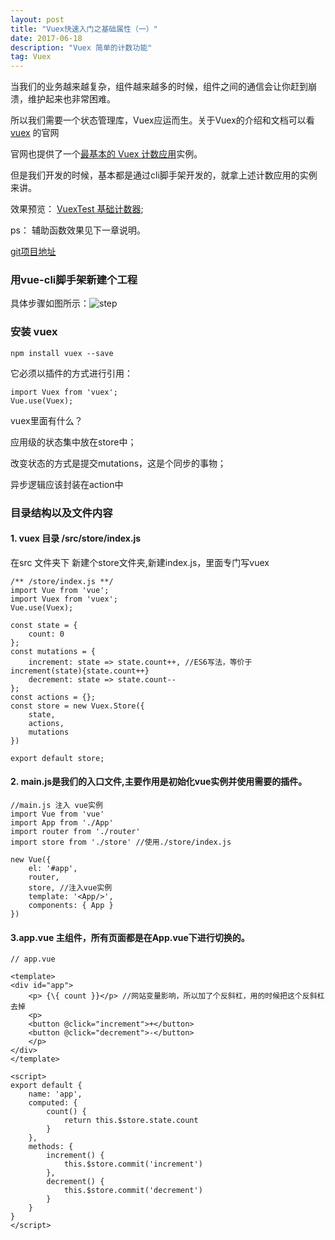 ```yaml
---
layout: post
title: "Vuex快速入门之基础属性（一）"
date: 2017-06-18
description: "Vuex 简单的计数功能"
tag: Vuex
---   
```

当我们的业务越来越复杂，组件越来越多的时候，组件之间的通信会让你赶到崩溃，维护起来也非常困难。

所以我们需要一个状态管理库，Vuex应运而生。关于Vuex的介绍和文档可以看 [vuex](http://vuex.vuejs.org/zh-cn/intro.html) 的官网

官网也提供了一个[最基本的 Vuex 计数应用](https://jsfiddle.net/n9jmu5v7/1269/)实例。

但是我们开发的时候，基本都是通过cli脚手架开发的，就拿上述计数应用的实例来讲。


效果预览： [VuexTest 基础计数器](../../../demo/vuexTest/index.html?_blank#/Count1);

ps： 辅助函数效果见下一章说明。

[git项目地址](https://github.com/xwLyc/vue-vuex?_blank)

### 用vue-cli脚手架新建个工程

具体步骤如图所示：![step](../../../images/2017/06/1.png)

### 安装 vuex

    npm install vuex --save

它必须以插件的方式进行引用：

    import Vuex from 'vuex';
    Vue.use(Vuex);

vuex里面有什么？
 
应用级的状态集中放在store中； 

改变状态的方式是提交mutations，这是个同步的事物； 

异步逻辑应该封装在action中

### 目录结构以及文件内容

#### 1. vuex 目录 /src/store/index.js

在src 文件夹下 新建个store文件夹,新建index.js，里面专门写vuex 

    /** /store/index.js **/
    import Vue from 'vue';
    import Vuex from 'vuex';
    Vue.use(Vuex);
 
    const state = {
        count: 0
    };
    const mutations = {
        increment: state => state.count++, //ES6写法，等价于 increment(state){state.count++}
        decrement: state => state.count--
    };
    const actions = {};
    const store = new Vuex.Store({
        state,
        actions,
        mutations
    })
 
    export default store;

#### 2. main.js是我们的入口文件,主要作用是初始化vue实例并使用需要的插件。

    //main.js 注入 vue实例
    import Vue from 'vue'
    import App from './App'
    import router from './router'
    import store from './store' //使用./store/index.js
 
    new Vue({
        el: '#app',
        router,
        store, //注入vue实例
        template: '<App/>',
        components: { App }
    })

#### 3.app.vue 主组件，所有页面都是在App.vue下进行切换的。
    // app.vue  
        
    <template>
    <div id="app">
        <p> {\{ count }}</p> //网站变量影响，所以加了个反斜杠，用的时候把这个反斜杠去掉
        <p>
        <button @click="increment">+</button>
        <button @click="decrement">-</button>
        </p>
    </div>
    </template>
    
    <script>
    export default {
        name: 'app',
        computed: {
            count() {
                return this.$store.state.count
            }
        },
        methods: {
            increment() {
                this.$store.commit('increment')
            },
            decrement() {
                this.$store.commit('decrement')
            }
        }
    }
    </script>
